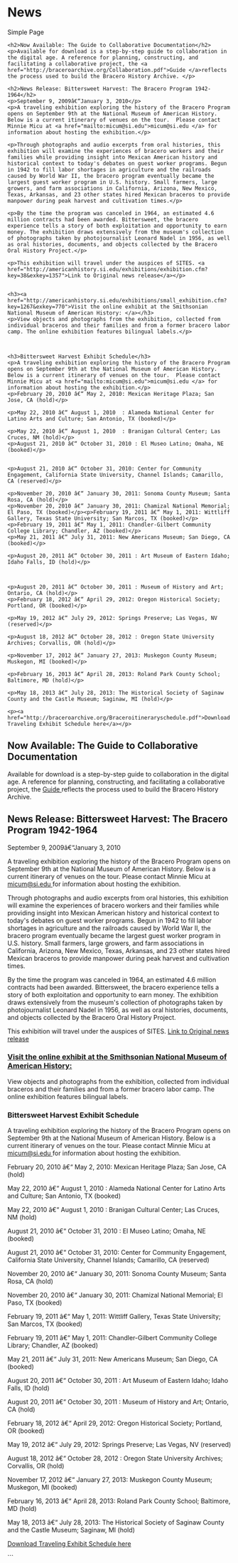 # News

Simple Page

```
<h2>Now Available: The Guide to Collaborative Documentation</h2>
<p>Available for download is a step-by-step guide to collaboration in the digital age. A reference for planning, constructing, and facilitating a collaborative project, the <a href="http://braceroarchive.org/Collaboration.pdf">Guide </a>reflects the process used to build the Bracero History Archive. </p>

<h2>News Release: Bittersweet Harvest: The Bracero Program 1942-1964</h2>
<p>September 9, 2009â€“January 3, 2010</p>
<p>A traveling exhibition exploring the history of the Bracero Program opens on September 9th at the National Museum of American History.  Below is a current itinerary of venues on the tour.  Please contact Minnie Micu at <a href="mailto:micum@si.edu">micum@si.edu </a> for information about hosting the exhibition.</p>		

<p>Through photographs and audio excerpts from oral histories, this exhibition will examine the experiences of bracero workers and their families while providing insight into Mexican American history and historical context to today's debates on guest worker programs. Begun in 1942 to fill labor shortages in agriculture and the railroads caused by World War II, the bracero program eventually became the largest guest worker program in U.S. history. Small farmers, large growers, and farm associations in California, Arizona, New Mexico, Texas, Arkansas, and 23 other states hired Mexican braceros to provide manpower during peak harvest and cultivation times.</p>

<p>By the time the program was canceled in 1964, an estimated 4.6 million contracts had been awarded. Bittersweet, the bracero experience tells a story of both exploitation and opportunity to earn money. The exhibition draws extensively from the museum's collection of photographs taken by photojournalist Leonard Nadel in 1956, as well as oral histories, documents, and objects collected by the Bracero Oral History Project.</p>
		
<p>This exhibition will travel under the auspices of SITES. <a href="http://americanhistory.si.edu/exhibitions/exhibition.cfm?key=38&exkey=1357">Link to Original news release</a></p>


<h3><a href="http://americanhistory.si.edu/exhibitions/small_exhibition.cfm?key=1267&exkey=770">Visit the online exhibit at the Smithsonian National Museum of American History: </a></h3>
<p>View objects and photographs from the exhibition, collected from individual braceros and their families and from a former bracero labor camp. The online exhibition features bilingual labels.</p>



<h3>Bittersweet Harvest Exhibit Schedule</h3>
<p>A traveling exhibition exploring the history of the Bracero Program opens on September 9th at the National Museum of American History.  Below is a current itinerary of venues on the tour.  Please contact Minnie Micu at <a href="mailto:micum@si.edu">micum@si.edu </a> for information about hosting the exhibition.</p>
<p>February 20, 2010 â€“ May 2, 2010: Mexican Heritage Plaza; San Jose, CA (hold)</p>
				
<p>May 22, 2010 â€“ August 1, 2010	: Alameda National Center for Latino Arts and Culture; San Antonio, TX (booked)</p>

<p>May 22, 2010 â€“ August 1, 2010	: Branigan Cultural Center; Las Cruces, NM (hold)</p>
<p>August 21, 2010 â€“ October 31, 2010	: El Museo Latino; Omaha, NE (booked)</p>


<p>August 21, 2010 â€“ October 31, 2010: Center for Community Engagement, California State University, Channel Islands; Camarillo, CA (reserved)</p>

<p>November 20, 2010 â€“ January 30, 2011: Sonoma County Museum; Santa Rosa, CA (hold)</p>
<p>November 20, 2010 â€“ January 30, 2011: Chamizal National Memorial; El Paso, TX (booked)</p><p>February 19, 2011 â€“ May 1, 2011: Wittliff Gallery, Texas State University; San Marcos, TX (booked)</p>
<p>February 19, 2011 â€“ May 1, 2011: Chandler-Gilbert Community College Library; Chandler, AZ (booked)</p>
<p>May 21, 2011 â€“ July 31, 2011: New Americans Museum; San Diego, CA (booked)</p>

<p>August 20, 2011 â€“ October 30, 2011	: Art Museum of Eastern Idaho; Idaho Falls, ID (hold)</p>



<p>August 20, 2011 â€“ October 30, 2011	: Museum of History and Art; Ontario, CA (hold)</p>
<p>February 18, 2012 â€“ April 29, 2012: Oregon Historical Society; Portland, OR (booked)</p>

<p>May 19, 2012 â€“ July 29, 2012: Springs Preserve; Las Vegas, NV (reserved)</p>

<p>August 18, 2012 â€“ October 28, 2012	: Oregon State University Archives; Corvallis, OR (hold)</p>

<p>November 17, 2012 â€“ January 27, 2013: Muskegon County Museum; Muskegon, MI (booked)</p>

<p>February 16, 2013 â€“ April 28, 2013: Roland Park County School; Baltimore, MD (hold)</p>

<p>May 18, 2013 â€“ July 28, 2013: The Historical Society of Saginaw County and the Castle Museum; Saginaw, MI (hold)</p>

<p><a href="http://braceroarchive.org/Braceroitineraryschedule.pdf">Download Traveling Exhibit Schedule here</a></p>
```
<h2>Now Available: The Guide to Collaborative Documentation</h2>
<p>Available for download is a step-by-step guide to collaboration in the digital age. A reference for planning, constructing, and facilitating a collaborative project, the <a href="http://braceroarchive.org/Collaboration.pdf">Guide </a>reflects the process used to build the Bracero History Archive. </p>

<h2>News Release: Bittersweet Harvest: The Bracero Program 1942-1964</h2>
<p>September 9, 2009â€“January 3, 2010</p>
<p>A traveling exhibition exploring the history of the Bracero Program opens on September 9th at the National Museum of American History.  Below is a current itinerary of venues on the tour.  Please contact Minnie Micu at <a href="mailto:micum@si.edu">micum@si.edu </a> for information about hosting the exhibition.</p>		

<p>Through photographs and audio excerpts from oral histories, this exhibition will examine the experiences of bracero workers and their families while providing insight into Mexican American history and historical context to today's debates on guest worker programs. Begun in 1942 to fill labor shortages in agriculture and the railroads caused by World War II, the bracero program eventually became the largest guest worker program in U.S. history. Small farmers, large growers, and farm associations in California, Arizona, New Mexico, Texas, Arkansas, and 23 other states hired Mexican braceros to provide manpower during peak harvest and cultivation times.</p>

<p>By the time the program was canceled in 1964, an estimated 4.6 million contracts had been awarded. Bittersweet, the bracero experience tells a story of both exploitation and opportunity to earn money. The exhibition draws extensively from the museum's collection of photographs taken by photojournalist Leonard Nadel in 1956, as well as oral histories, documents, and objects collected by the Bracero Oral History Project.</p>
		
<p>This exhibition will travel under the auspices of SITES. <a href="http://americanhistory.si.edu/exhibitions/exhibition.cfm?key=38&exkey=1357">Link to Original news release</a></p>


<h3><a href="http://americanhistory.si.edu/exhibitions/small_exhibition.cfm?key=1267&exkey=770">Visit the online exhibit at the Smithsonian National Museum of American History: </a></h3>
<p>View objects and photographs from the exhibition, collected from individual braceros and their families and from a former bracero labor camp. The online exhibition features bilingual labels.</p>



<h3>Bittersweet Harvest Exhibit Schedule</h3>
<p>A traveling exhibition exploring the history of the Bracero Program opens on September 9th at the National Museum of American History.  Below is a current itinerary of venues on the tour.  Please contact Minnie Micu at <a href="mailto:micum@si.edu">micum@si.edu </a> for information about hosting the exhibition.</p>
<p>February 20, 2010 â€“ May 2, 2010: Mexican Heritage Plaza; San Jose, CA (hold)</p>
				
<p>May 22, 2010 â€“ August 1, 2010	: Alameda National Center for Latino Arts and Culture; San Antonio, TX (booked)</p>

<p>May 22, 2010 â€“ August 1, 2010	: Branigan Cultural Center; Las Cruces, NM (hold)</p>
<p>August 21, 2010 â€“ October 31, 2010	: El Museo Latino; Omaha, NE (booked)</p>


<p>August 21, 2010 â€“ October 31, 2010: Center for Community Engagement, California State University, Channel Islands; Camarillo, CA (reserved)</p>

<p>November 20, 2010 â€“ January 30, 2011: Sonoma County Museum; Santa Rosa, CA (hold)</p>
<p>November 20, 2010 â€“ January 30, 2011: Chamizal National Memorial; El Paso, TX (booked)</p><p>February 19, 2011 â€“ May 1, 2011: Wittliff Gallery, Texas State University; San Marcos, TX (booked)</p>
<p>February 19, 2011 â€“ May 1, 2011: Chandler-Gilbert Community College Library; Chandler, AZ (booked)</p>
<p>May 21, 2011 â€“ July 31, 2011: New Americans Museum; San Diego, CA (booked)</p>

<p>August 20, 2011 â€“ October 30, 2011	: Art Museum of Eastern Idaho; Idaho Falls, ID (hold)</p>



<p>August 20, 2011 â€“ October 30, 2011	: Museum of History and Art; Ontario, CA (hold)</p>
<p>February 18, 2012 â€“ April 29, 2012: Oregon Historical Society; Portland, OR (booked)</p>

<p>May 19, 2012 â€“ July 29, 2012: Springs Preserve; Las Vegas, NV (reserved)</p>

<p>August 18, 2012 â€“ October 28, 2012	: Oregon State University Archives; Corvallis, OR (hold)</p>

<p>November 17, 2012 â€“ January 27, 2013: Muskegon County Museum; Muskegon, MI (booked)</p>

<p>February 16, 2013 â€“ April 28, 2013: Roland Park County School; Baltimore, MD (hold)</p>

<p>May 18, 2013 â€“ July 28, 2013: The Historical Society of Saginaw County and the Castle Museum; Saginaw, MI (hold)</p>

<p><a href="http://braceroarchive.org/Braceroitineraryschedule.pdf">Download Traveling Exhibit Schedule here</a></p>
```
